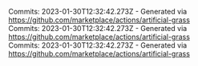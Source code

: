 Commits: 2023-01-30T12:32:42.273Z - Generated via https://github.com/marketplace/actions/artificial-grass
<br>
Commits: 2023-01-30T12:32:42.273Z - Generated via https://github.com/marketplace/actions/artificial-grass
<br>
Commits: 2023-01-30T12:32:42.273Z - Generated via https://github.com/marketplace/actions/artificial-grass
<br>
